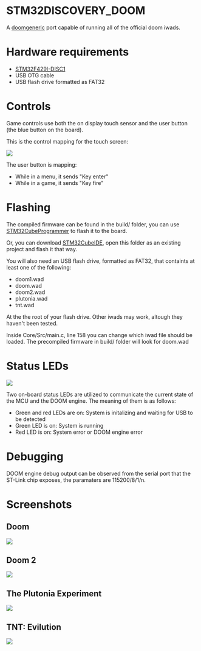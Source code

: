 # STM32DISCOVERY_DOOM
 
A [doomgeneric](https://github.com/ozkl/doomgeneric) port capable of running all of the official doom iwads.

# Hardware requirements

- [STM32F429I-DISC1](https://www.st.com/en/evaluation-tools/32f429idiscovery.html)
- USB OTG cable
- USB flash drive formatted as FAT32

# Controls

Game controls use both the on display touch sensor and the user button (the blue button on the board).

This is the control mapping for the touch screen:

![](images/touch_controls.png)

The user button is mapping:
- While in a menu, it sends "Key enter"
- While in a game, it sends "Key fire"

# Flashing

The compiled firmware can be found in the build/ folder, you can use [STM32CubeProgrammer](https://www.st.com/en/development-tools/stm32cubeprog.html) to flash it to the board.

Or, you can download [STM32CubeIDE](https://www.st.com/en/development-tools/stm32cubeide.html), open this folder as an existing project and flash it that way.

You will also need an USB flash drive, formatted as FAT32, that containts at least one of the following:
- doom1.wad
- doom.wad
- doom2.wad
- plutonia.wad
- tnt.wad

At the the root of your flash drive. Other iwads may work, altough they haven't been tested.

Inside Core/Src/main.c, line 158 you can change which iwad file should be loaded. The precompiled firmware in build/ folder will look for doom.wad

# Status LEDs

![](images/LEDs.jpg)

Two on-board status LEDs are utilized to communicate the current state of the MCU and the DOOM engine. The meaning of them is as follows:
- Green and red LEDs are on: System is initalizing and waiting for USB to be detected
- Green LED is on: System is running
- Red LED is on: System error or DOOM engine error

# Debugging
DOOM engine debug output can be observed from the serial port that the ST-Link chip exposes, the paramaters are 115200/8/1/n.

# Screenshots

## Doom
![](images/doom.jpg)

## Doom 2
![](images/doom2.jpg)

## The Plutonia Experiment
![](images/plutonia.jpg)

## TNT: Evilution
![](images/tnt.jpg)
